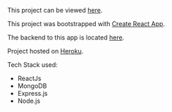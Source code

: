 This project can be viewed [here](https://frozen-dusk-35182.herokuapp.com).

This project was bootstrapped with [Create React App](https://github.com/facebook/create-react-app).

The backend to this app is located [here](https://github.com/rishabhverma28/property-listings-backend).

Project hosted on [Heroku](https://www.heroku.com).

Tech Stack used:
- ReactJs
- MongoDB
- Express.js
- Node.js